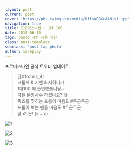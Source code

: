```yaml
---
layout: post
current: post
cover: 'https://pbs.twimg.com/media/DffsWCBXcAANivl.jpg'
navigation: true
title: 프로미스나인 - 1대 100
date: 2018-06-10
tags: photo 지선 새롬 지헌
class: post-template
subclass: 'post tag-photo'
author: imreplay
---
```



프로미스나인 공식 트위터 업데이트

> [💌#fromis_9]  
크롬쌔 & 지쎈 & 지허니가  
1대100 에 출연했습니당~  
다들 본방사수 하셨나요? 😘  
퀴즈를 맞히는 프롬이 마음도 #두근두근  
프롬이 보는 팬들 마음도 #두근두근  
떨.려.욧! (з´⌣`ε)  

![1](https://pbs.twimg.com/media/DffsWCBXcAANivl.jpg)

![2](https://pbs.twimg.com/media/DffsW2PUYAAZxV5.jpg)

![3](https://pbs.twimg.com/media/DffsXn-X4AARAHL.jpg)